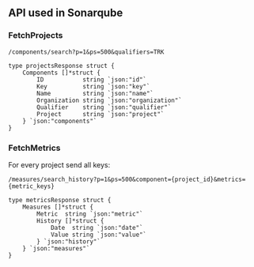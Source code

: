 ## API used in Sonarqube

### FetchProjects
`/components/search?p=1&ps=500&qualifiers=TRK`
```
type projectsResponse struct {
	Components []*struct {
		ID           string `json:"id"`
		Key          string `json:"key"`
		Name         string `json:"name"`
		Organization string `json:"organization"`
		Qualifier    string `json:"qualifier"`
		Project      string `json:"project"`
	} `json:"components"`
}
```
### FetchMetrics
For every project send all keys:

`/measures/search_history?p=1&ps=500&component={project_id}&metrics={metric_keys}`
```
type metricsResponse struct {
	Measures []*struct {
		Metric  string `json:"metric"`
		History []*struct {
			Date  string `json:"date"`
			Value string `json:"value"`
		} `json:"history"`
	} `json:"measures"`
}
```